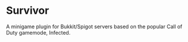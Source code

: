 Survivor
========
A minigame plugin for Bukkit/Spigot servers based on the popular Call of Duty gamemode, Infected.